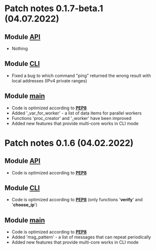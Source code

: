 
# Patch notes 0.1.7-beta.1 (04.07.2022)
## Module [API]
- Nothing

## Module [CLI]
- Fixed a bug to which command "ping" returned the wrong result with local addresses (IPv4 private ranges)

## Module [main]
- Code is optimized according to **[PEP8]**
- Added '_var_for_worker' - a list of data items for parallel workers
- Functions 'proc_creator' and '_worker' have been improved
- Added new features that provide multi-core works in CLI mode


# Patch notes 0.1.6 (04.02.2022)
## Module [API]
- Code is optimized according to **[PEP8]**

## Module [CLI]
- Code is optimized according to **[PEP8]** (only functions '**verify**' and '**choose_ip**')

## Module [main]
- Code is optimized according to **[PEP8]**
- Added 'msg_pattern' - a list of messages that can repeat periodically
- Added new features that provide multi-core works in CLI mode

[PEP8]: <https://peps.python.org/pep-0008/>
[API]: <https://github.com/Operator2024/nerlord/blob/master/API.py>
[CLI]: <https://github.com/Operator2024/nerlord/blob/master/CLI.py>
[main]: <https://github.com/Operator2024/nerlord/blob/master/main.py>
